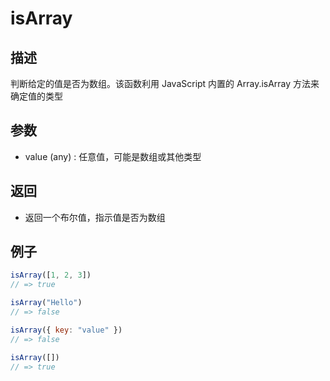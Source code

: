 # isArray

## 描述
判断给定的值是否为数组。该函数利用 JavaScript 内置的 Array.isArray 方法来确定值的类型

## 参数
- value (any) : 任意值，可能是数组或其他类型

## 返回
- 返回一个布尔值，指示值是否为数组

## 例子
```js
isArray([1, 2, 3])
// => true

isArray("Hello")
// => false

isArray({ key: "value" })
// => false

isArray([])
// => true
```